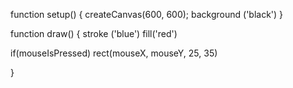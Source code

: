 function setup() {
  createCanvas(600, 600); 
  background ('black')
}

function draw() {
 stroke ('blue')
  fill('red')
  
  if(mouseIsPressed)
  rect(mouseX, mouseY, 25, 35)  
    
}
